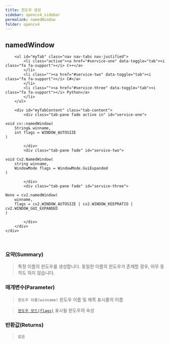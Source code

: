 ```yaml
---
title: 윈도우 생성
sidebar: opencv4_sidebar
permalink: namedWindow
folder: opencv4
---
```


<div class="row">
    <div class="col-lg-12">
        <h2 class="page-header">namedWindow</h2>
    </div>
    <div class="col-lg-12">

        <ul id="myTab" class="nav nav-tabs nav-justified">
            <li class="active"><a href="#service-one" data-toggle="tab"><i class="fa fa-support"></i> C++</a>
            </li>
            <li class=""><a href="#service-two" data-toggle="tab"><i class="fa fa-support"></i> C#</a>
            </li>
            <li class=""><a href="#service-three" data-toggle="tab"><i class="fa fa-support"></i> Python</a>
            </li>
        </ul>

        <div id="myTabContent" class="tab-content">
            <div class="tab-pane fade active in" id="service-one">
<pre class="prettyprint"><code class="language-cpp">void cv::namedWindow(
    String& winname,
    int flags = WINDOW_AUTOSIZE
)</code></pre>
            </div>
            <div class="tab-pane fade" id="service-two">
<pre class="prettyprint"><code class="language-cs">void Cv2.NamedWindow(
    string winname,
    WindowMode flags = WindowMode.GuiExpanded
)</code></pre>
            </div>
            <div class="tab-pane fade" id="service-three">
<pre class="prettyprint"><code class="language-py">None = cv2.namedWindow(
    winname,
    flags = cv2.WINDOW_AUTOSIZE | cv2.WINDOW_KEEPRATIO | cv2.WINDOW_GUI_EXPANDED
)</code></pre>
            </div>
        </div>
    </div>
</div>

<br>

### 요약(Summary)

> 특정 이름의 윈도우를 생성합니다. 동일한 이름의 윈도우가 존재할 경우, 아무 동작도 하지 않습니다.

### 매개변수(Parameter)

> `윈도우 이름(winname)` 윈도우 이름 및 제목 표시줄의 이름

> [`윈도우 모드(flags)`](windowMode) 표시될 윈도우의 속성

### 반환값(Returns)

> `없음`

